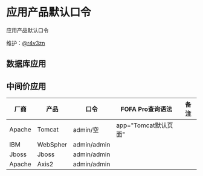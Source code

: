 # 应用产品默认口令

应用产品默认口令

维护：[@r4v3zn](https://github.com/0nise)

## 数据库应用

## 中间价应用

| 厂商   | 产品     | 口令        | FOFA Pro查询语法     | 备注 |
| ------ | -------- | ----------- | -------------------- | ---- |
| Apache | Tomcat   | admin/空    | app="Tomcat默认页面" |      |
| IBM    | WebSpher | admin/admin |                      |      |
| Jboss  | Jboss    | admin/admin |                      |      |
| Apache | Axis2    | admin/admin |                      |      |

